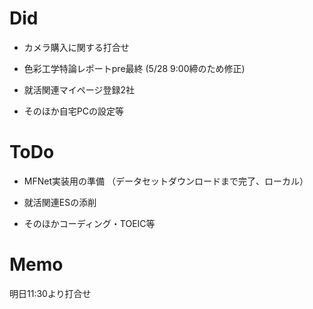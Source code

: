 # Did 

- カメラ購入に関する打合せ

- 色彩工学特論レポートpre最終
    (5/28 9:00締のため修正)

- 就活関連マイページ登録2社

- そのほか自宅PCの設定等

# ToDo

- MFNet実装用の準備
    （データセットダウンロードまで完了、ローカル）

- 就活関連ESの添削

-   そのほかコーディング・TOEIC等

# Memo

明日11:30より打合せ
